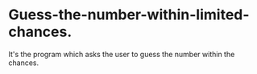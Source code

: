 # Guess-the-number-within-limited-chances.
It's the program which asks the user to guess the number within the chances.
